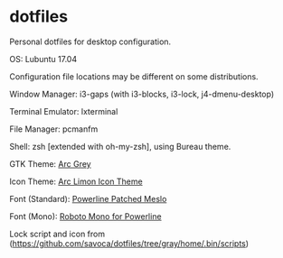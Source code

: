 # dotfiles
Personal dotfiles for desktop configuration.


OS: Lubuntu 17.04

Configuration file locations may be different on some distributions.


Window Manager: i3-gaps (with i3-blocks, i3-lock, j4-dmenu-desktop)



Terminal Emulator: lxterminal

File Manager: pcmanfm

Shell: zsh [extended with oh-my-zsh], using Bureau theme. 

GTK Theme: [Arc Grey](https://github.com/eti0/arc-grey-theme)

Icon Theme: [Arc Limon Icon Theme](https://github.com/eti0/arc-limon-icon-theme)

Font (Standard): [Powerline Patched Meslo](https://github.com/powerline/fonts)

Font (Mono): [Roboto Mono for Powerline](https://github.com/powerline/fonts)

Lock script and icon from (https://github.com/savoca/dotfiles/tree/gray/home/.bin/scripts)
